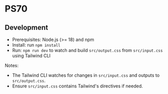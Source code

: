 # PS70
## Development
- Prerequisites: Node.js (>= 18) and npm
- Install: run `npm install`
- Run: `npm run dev` to watch and build `src/output.css` from `src/input.css` using Tailwind CLI

Notes:
- The Tailwind CLI watches for changes in `src/input.css` and outputs to `src/output.css`.
- Ensure `src/input.css` contains Tailwind's directives if needed.
